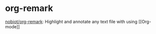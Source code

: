 # org-remark

[nobiot/org-remark](https://github.com/nobiot/org-remark): Highlight and annotate any text file with using [[Org-mode]]

